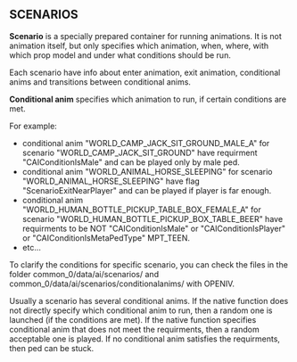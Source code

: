 ## SCENARIOS

**Scenario** is a specially prepared container for running animations. It is not animation itself, but only specifies which animation, when, where, with which prop model and under what conditions should be run. 

Each scenario have info about enter animation, exit animation, conditional anims and transitions between conditional anims.

**Conditional anim** specifies which animation to run, if certain conditions are met.

For example: 
- conditional anim "WORLD_CAMP_JACK_SIT_GROUND_MALE_A" for scenario "WORLD_CAMP_JACK_SIT_GROUND" have requirment "CAIConditionIsMale" and can be played only by male ped.
- conditional anim "WORLD_ANIMAL_HORSE_SLEEPING" for scenario "WORLD_ANIMAL_HORSE_SLEEPING" have flag "ScenarioExitNearPlayer" and can be played if player is far enough.
- conditional anim "WORLD_HUMAN_BOTTLE_PICKUP_TABLE_BOX_FEMALE_A" for scenario "WORLD_HUMAN_BOTTLE_PICKUP_BOX_TABLE_BEER" have requirments to be NOT "CAIConditionIsMale" or "CAIConditionIsPlayer" or "CAIConditionIsMetaPedType" MPT_TEEN.
- etc...

To clarify the conditions for specific scenario, you can check the files in the folder common_0/data/ai/scenarios/ and common_0/data/ai/scenarios/conditionalanims/ with OPENIV.

Usually a scenario has several conditional anims. If the native function does not directly specify which conditional anim to run, then a random one is launched (if the conditions are met). If the native function specifies conditional anim that does not meet the requirments, then a random acceptable one is played. If no conditional anim satisfies the requirments, then ped can be stuck. 
